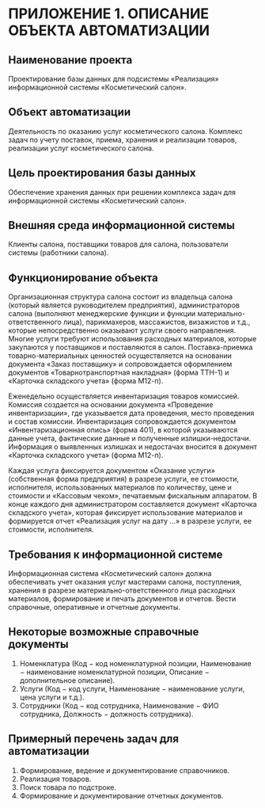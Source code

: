 # ПРИЛОЖЕНИЕ 1. ОПИСАНИЕ ОБЪЕКТА АВТОМАТИЗАЦИИ #

## Наименование проекта ##

Проектирование базы данных для подсистемы «Реализация» информационной системы «Косметический салон».

## Объект автоматизации ##

Деятельность по оказанию услуг косметического салона. Комплекс задач по учету поставок, приема, хранения и реализации товаров, реализации услуг косметического салона.

## Цель проектирования базы данных ##

Обеспечение хранения данных при решении комплекса задач для информационной системы «Косметический салон».

## Внешняя среда информационной системы ##

Клиенты салона, поставщики товаров для салона, пользователи системы (работники салона).

## Функционирование объекта ##

Организационная структура салона состоит из владельца салона (который является руководителем предприятия), администраторов салона (выполняют менеджерские функции и функции материально-ответственного лица), парикмахеров, массажистов, визажистов и т.д., которые непосредственно оказывают услуги своего направления. Многие услуги требуют использования расходных материалов, которые закупаются у поставщиков и поставляются в салон. Поставка-приемка товарно-материальных ценностей осуществляется на основании документа «Заказ поставщику» и сопровождается оформлением документов «Товарнотранспортная накладная» (форма ТТН-1) и «Карточка складского учета» (форма М12-п).

Еженедельно осуществляется инвентаризация товаров комиссией. Комиссия создается на основании документа «Проведение инвентаризации», где указывается дата проведения, место проведения и состав комиссии. Инвентаризация сопровождается документом «Инвентаризационная опись» (форма 401), в которой указываются данные учета, фактические данные и полученные излишки-недостачи. Информация о выявленных излишках и недостачах вносится в документ «Карточка складского учета» (форма М12-п).

Каждая услуга фиксируется документом «Оказание услуги» (собственная форма предприятия) в разрезе услуги, ее стоимости, исполнителя, использованных материалов по количеству, цене и стоимости и «Кассовым чеком», печатаемым фискальным аппаратом. В конце каждого дня администратором составляется документ «Карточка складского учета», которая фиксирует использование материалов и формируется отчет «Реализация услуг на дату …» в разрезе услуги, ее стоимости, исполнителя.

## Требования к информационной системе ##

Информационная система «Косметический салон» должна обеспечивать учет оказания услуг мастерами салона, поступления, хранения в разрезе материально-ответственного лица расходных материалов, формирование и печать документов и отчетов. Вести справочные, оперативные и отчетные документы.

## Некоторые возможные справочные документы ##

1. Номенклатура (Код $-$ код номенклатурной позиции, Наименование $-$ наименование номенклатурной позиции, Описание $-$ дополнительное описание).
2. Услуги (Код $-$ код услуги, Наименование $-$ наименование услуги, цена услуги и т.д.).
3. Сотрудники (Код $-$ код сотрудника, Наименование $-$ ФИО сотрудника, Должность $-$ должность сотрудника).

## Примерный перечень задач для автоматизации ##

1. Формирование, ведение и документирование справочников.
2. Реализация товаров.
3. Поиск товара по подстроке.
4. Формирование и документирование отчетных документов.
